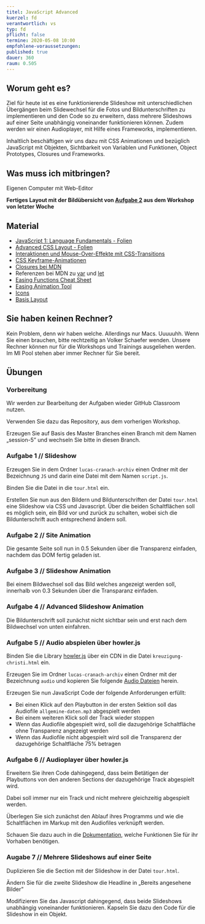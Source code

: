 ```yaml
---
titel: JavaScript Advanced
kuerzel: fd
verantwortlich: vs
typ: fd
pflicht: false
termine: 2020-05-08 10:00
empfohlene-voraussetzungen: 
published: true
dauer: 360
raum: 0.505
---
```


## Worum geht es?
Ziel für heute ist es eine funktionierende Slideshow mit unterschiedlichen Übergängen beim Slidewechsel für die Fotos und Bildunterschriften zu implementieren und den Code so zu erweitern, dass mehrere Slideshows auf einer Seite unabhängig voneinander funktionieren können. Zudem werden wir einen Audioplayer, mit Hilfe eines Frameworks, implementieren.

Inhaltlich beschäftigen wir uns dazu mit CSS Animationen und bezüglich JavaScript mit Objekten, Sichtbarkeit von Variablen und Funktionen, Object Prototypes, Closures und Frameworks.

## Was muss ich mitbringen?
Eigenen Computer mit Web-Editor

**Fertiges Layout mit der Bildübersicht von [Aufgabe 2](/mi-bachelor-webdevelopment/lehrveranstaltungen/fd1-05-03/#aufgabe-2--layout) aus dem Workshop von letzter Woche**

## Material
- [JavaScript 1: Language Fundamentals - Folien](../../material/frontend-development-1/session-4/slides/Chapter08-JavaScript1LanguageFundamentals.pdf)
- [Advanced CSS Layout - Folien](../../material/frontend-development-1/session-3/slides/Chapter07-AdvancedCSSLayout.pdf)
- [Interaktionen und Mouse-Over-Effekte mit CSS-Transitions ](https://blog.kulturbanause.de/2014/05/interaktionen-und-mouse-over-effekte-mit-css3-transitions/)
- [CSS Keyframe-Animationen](https://blog.kulturbanause.de/2015/10/css-keyframe-animationen/)
- [Closures bei MDN](https://developer.mozilla.org/de/docs/Web/JavaScript/Closures)
- Referenzen bei MDN zu [var](https://developer.mozilla.org/de/docs/Web/JavaScript/Reference/Statements/var) und [let](https://developer.mozilla.org/de/docs/Web/JavaScript/Reference/Statements/let)
- [Easing Functions Cheat Sheet](https://easings.net)
- [Easing Animation Tool](https://matthewlein.com/tools/ceaser)
- [Icons](../../material/frontend-development-1/session-5/material/assets/icons.zip) 
- [Basis Layout](../../material/frontend-development-1/session-5/material/assets/lucas-cranach-archiv.zip) 


## Sie haben keinen Rechner?
Kein Problem, denn wir haben welche. Allerdings nur Macs. Uuuuuhh. Wenn Sie einen brauchen, bitte rechtzeitig an Volker Schaefer wenden. Unsere Rechner können nur für die Workshops und Trainings ausgeliehen werden. Im MI Pool stehen aber immer Rechner für Sie bereit.

## Übungen
### Vorbereitung

Wir werden zur Bearbeitung der Aufgaben wieder GitHub Classroom nutzen.

Verwenden Sie dazu das Repository, aus dem vorherigen Workshop. 

Erzeugen Sie auf Basis des Master Branches einen Branch mit dem Namen „session-5” und wechseln Sie bitte in diesen Branch.

### Aufgabe 1 // Slideshow

Erzeugen Sie in dem Ordner `lucas-cranach-archiv` einen Ordner mit der Bezeichnung `JS` und darin eine Datei mit dem Namen `script.js`.

Binden Sie die Datei in die `tour.html` ein.

Erstellen Sie nun aus den Bildern und Bildunterschriften der Datei `tour.html` eine Slideshow via CSS und Javascript. Über die beiden Schaltflächen soll es möglich sein, ein Bild vor und zurück zu schalten, wobei sich die Bildunterschrift auch entsprechend ändern soll. 

### Aufgabe 2 // Site Animation

Die gesamte Seite soll nun in 0.5 Sekunden über die Transparenz einfaden, nachdem das DOM fertig geladen ist.

### Aufgabe 3 // Slideshow Animation
Bei einem Bildwechsel soll das Bild welches angezeigt werden soll, innerhalb von 0.3 Sekunden über die Transparanz einfaden.

### Aufgabe 4 // Advanced Slideshow Animation
Die Bildunterschrift soll zunächst nicht sichtbar sein und erst nach dem Bildwechsel von unten einfahren.

### Aufgabe 5 // Audio abspielen über howler.js
Binden Sie die Library [howler.js](https://howlerjs.com) über ein CDN in die Datei `kreuzigung-christi.html` ein.

Erzeugen Sie im Ordner `lucas-cranach-archiv` einen Ordner mit der Bezeichnung `audio` und kopieren Sie folgende [Audio Dateien](../../material/frontend-development-1/session-5/material/assets/audiofiles.zip) herein.

Erzeugen Sie nun JavaScript Code der folgende Anforderungen erfüllt:

* Bei einen Klick auf den Playbutton in der ersten Sektion soll das Audiofile `allgemine-daten.mp3` abgespielt werden
* Bei einem weiteren Klick soll der Track wieder stoppen
* Wenn das Audiofile abgespielt wird, soll die dazugehörige Schaltfläche ohne Transparenz angezeigt werden
* Wenn das Audiofile nicht abgespielt wird soll die Transparenz der dazugehörige Schaltfläche 75% betragen


### Aufgabe 6 // Audioplayer über howler.js
Erweitern Sie ihren Code dahingegend, dass beim Betätigen der Playbuttons von den anderen Sections der dazugehörige Track abgespielt wird.

Dabei soll immer nur ein Track und nicht mehrere gleichzeitig abgespielt werden.

Überlegen Sie sich zunächst den Ablauf ihres Programms und wie die Schaltflächen im Markup mit den Audiofiles verknüpft werden.

Schauen Sie dazu auch in die [Dokumentation](https://github.com/goldfire/howler.js#documentation), welche Funktionen Sie für ihr Vorhaben benötigen.


### Augabe 7 // Mehrere Slideshows auf einer Seite
Duplizieren Sie die Section mit der Slideshow in der Datei `tour.html`.

Ändern Sie für die zweite Slideshow die Headline in „Bereits angesehene Bilder”

Modifizieren Sie das Javascript dahingegend, dass beide Slideshows unabhängig voneinander funktionieren. Kapseln Sie dazu den Code für die Slideshow in ein Objekt.
